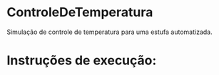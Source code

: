 # ControleDeTemperatura
Simulação de controle de temperatura para uma estufa automatizada.

# Instruções de execução:
